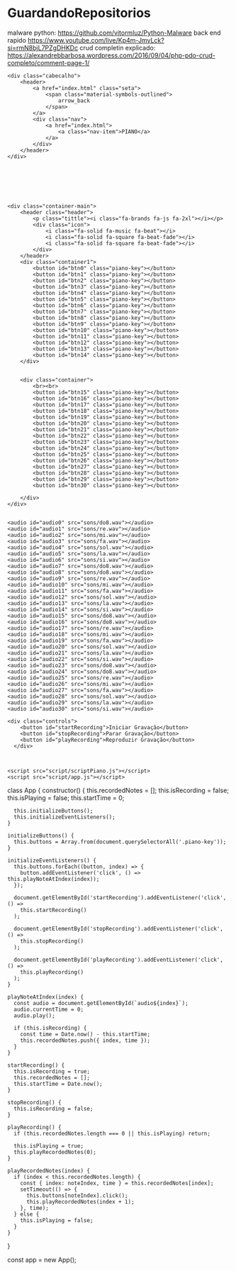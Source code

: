# GuardandoRepositorios


malware python: https://github.com/vitormluz/Python-Malware
back end rapido https://www.youtube.com/live/Kp4m-JmvLck?si=rmN8bjL7PZgDHKDc
crud completin explicado: https://alexandrebbarbosa.wordpress.com/2016/09/04/php-pdo-crud-completo/comment-page-1/





<!DOCTYPE html>
<html lang="pt-br">

<head>
    <meta charset="UTF-8">
    <meta name="viewport" content="width=device-width, initial-scale=1.0">
    <title>Teclado virtual</title>
    <link rel="stylesheet" href="css/stylePiano.css">
    <link rel="shortcut icon" href="img/download-removebg-preview.png" type="image/x-icon">
    <link rel="stylesheet" href="https://cdnjs.cloudflare.com/ajax/libs/font-awesome/6.4.2/css/all.min.css"
        integrity="sha512-z3gLpd7yknf1YoNbCzqRKc4qyor8gaKU1qmn+CShxbuBusANI9QpRohGBreCFkKxLhei6S9CQXFEbbKuqLg0DA=="
        crossorigin="anonymous" referrerpolicy="no-referrer" />
    <link rel="stylesheet"
        href="https://fonts.googleapis.com/css2?family=Material+Symbols+Outlined:opsz,wght,FILL,GRAD@20..48,100..700,0..1,-50..200" />
</head>

<body>

    <div class="cabecalho">
        <header>
            <a href="index.html" class="seta">
                <span class="material-symbols-outlined">
                    arrow_back
                </span>
            </a>
            <div class="nav">
                <a href="index.html">
                    <a class="nav-item">PIANO</a>
                </a>
            </div>
        </header>
    </div>







    <div class="container-main">
        <header class="header">
            <p class="tittle"><i class="fa-brands fa-js fa-2xl"></i></p>
            <div class="icon">
                <i class="fa-solid fa-music fa-beat"></i>
                <i class="fa-solid fa-square fa-beat-fade"></i>
                <i class="fa-solid fa-square fa-beat-fade"></i>
            </div>
        </header>
        <div class="container1">
            <button id="btn0" class="piano-key"></button>
            <button id="btn1" class="piano-key"></button>
            <button id="btn2" class="piano-key"></button>
            <button id="btn3" class="piano-key"></button>
            <button id="btn4" class="piano-key"></button>
            <button id="btn5" class="piano-key"></button>
            <button id="btn6" class="piano-key"></button>
            <button id="btn7" class="piano-key"></button>
            <button id="btn8" class="piano-key"></button>
            <button id="btn9" class="piano-key"></button>
            <button id="btn10" class="piano-key"></button>
            <button id="btn11" class="piano-key"></button>
            <button id="btn12" class="piano-key"></button>
            <button id="btn13" class="piano-key"></button>
            <button id="btn14" class="piano-key"></button>
        </div>


        <div class="container">
            <br><br>
            <button id="btn15" class="piano-key"></button>
            <button id="btn16" class="piano-key"></button>
            <button id="btn17" class="piano-key"></button>
            <button id="btn18" class="piano-key"></button>
            <button id="btn19" class="piano-key"></button>
            <button id="btn20" class="piano-key"></button>
            <button id="btn21" class="piano-key"></button>
            <button id="btn22" class="piano-key"></button>
            <button id="btn23" class="piano-key"></button>
            <button id="btn24" class="piano-key"></button>
            <button id="btn25" class="piano-key"></button>
            <button id="btn26" class="piano-key"></button>
            <button id="btn27" class="piano-key"></button>
            <button id="btn28" class="piano-key"></button>
            <button id="btn29" class="piano-key"></button>
            <button id="btn30" class="piano-key"></button>

        </div>
    </div>


    <audio id="audio0" src="sons/do8.wav"></audio>
    <audio id="audio1" src="sons/re.wav"></audio>
    <audio id="audio2" src="sons/mi.wav"></audio>
    <audio id="audio3" src="sons/fa.wav"></audio>
    <audio id="audio4" src="sons/sol.wav"></audio>
    <audio id="audio5" src="sons/la.wav"></audio>
    <audio id="audio6" src="sons/si.wav"></audio>
    <audio id="audio7" src="sons/do8.wav"></audio>
    <audio id="audio8" src="sons/do8.wav"></audio>
    <audio id="audio9" src="sons/re.wav"></audio>
    <audio id="audio10" src="sons/mi.wav"></audio>
    <audio id="audio11" src="sons/fa.wav"></audio>
    <audio id="audio12" src="sons/sol.wav"></audio>
    <audio id="audio13" src="sons/la.wav"></audio>
    <audio id="audio14" src="sons/si.wav"></audio>
    <audio id="audio15" src="sons/do8.wav"></audio>
    <audio id="audio16" src="sons/do8.wav"></audio>
    <audio id="audio17" src="sons/re.wav"></audio>
    <audio id="audio18" src="sons/mi.wav"></audio>
    <audio id="audio19" src="sons/fa.wav"></audio>
    <audio id="audio20" src="sons/sol.wav"></audio>
    <audio id="audio21" src="sons/la.wav"></audio>
    <audio id="audio22" src="sons/si.wav"></audio>
    <audio id="audio23" src="sons/do8.wav"></audio>
    <audio id="audio24" src="sons/do8.wav"></audio>
    <audio id="audio25" src="sons/re.wav"></audio>
    <audio id="audio26" src="sons/mi.wav"></audio>
    <audio id="audio27" src="sons/fa.wav"></audio>
    <audio id="audio28" src="sons/sol.wav"></audio>
    <audio id="audio29" src="sons/la.wav"></audio>
    <audio id="audio30" src="sons/si.wav"></audio>

    <div class="controls">
        <button id="startRecording">Iniciar Gravação</button>
        <button id="stopRecording">Parar Gravação</button>
        <button id="playRecording">Reproduzir Gravação</button>
      </div>
      


    <script src="script/scriptPiano.js"></script>
    <script src="script/app.js"></script>
</body>

</html>


class App {
    constructor() {
      this.recordedNotes = [];
      this.isRecording = false;
      this.isPlaying = false;
      this.startTime = 0;
  
      this.initializeButtons();
      this.initializeEventListeners();
    }
  
    initializeButtons() {
      this.buttons = Array.from(document.querySelectorAll('.piano-key'));
    }
  
    initializeEventListeners() {
      this.buttons.forEach((button, index) => {
        button.addEventListener('click', () => this.playNoteAtIndex(index));
      });
  
      document.getElementById('startRecording').addEventListener('click', () =>
        this.startRecording()
      );
  
      document.getElementById('stopRecording').addEventListener('click', () =>
        this.stopRecording()
      );
  
      document.getElementById('playRecording').addEventListener('click', () =>
        this.playRecording()
      );
    }
  
    playNoteAtIndex(index) {
      const audio = document.getElementById(`audio${index}`);
      audio.currentTime = 0;
      audio.play();
  
      if (this.isRecording) {
        const time = Date.now() - this.startTime;
        this.recordedNotes.push({ index, time });
      }
    }
  
    startRecording() {
      this.isRecording = true;
      this.recordedNotes = [];
      this.startTime = Date.now();
    }
  
    stopRecording() {
      this.isRecording = false;
    }
  
    playRecording() {
      if (this.recordedNotes.length === 0 || this.isPlaying) return;
  
      this.isPlaying = true;
      this.playRecordedNotes(0);
    }
  
    playRecordedNotes(index) {
      if (index < this.recordedNotes.length) {
        const { index: noteIndex, time } = this.recordedNotes[index];
        setTimeout(() => {
          this.buttons[noteIndex].click();
          this.playRecordedNotes(index + 1);
        }, time);
      } else {
        this.isPlaying = false;
      }
    }
  }
  
  const app = new App();
  
